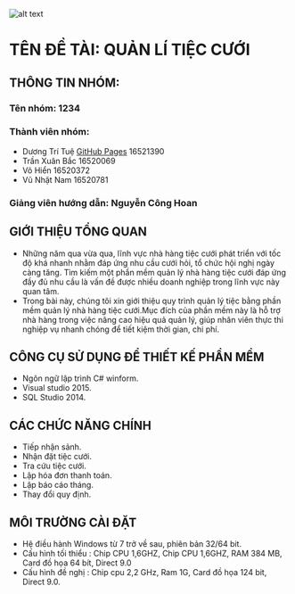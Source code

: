 
![alt text](https://www.uit.edu.vn/sites/vi/files/banner.png)
   # TÊN ĐỀ TÀI: QUẢN LÍ TIỆC CƯỚI 
## THÔNG TIN NHÓM:
   ### Tên nhóm: 1234
   ### Thành viên nhóm:
  - Dương Trí Tuệ [GitHub Pages](https://www.facebook.com/duong.tritue.9) 16521390
  - Trần Xuân Bắc 16520069
  - Võ Hiển  16520372
  - Vũ Nhật Nam 16520781
   ### Giảng viên hướng dẫn: Nguyễn Công Hoan
 
 ## GIỚI THIỆU TỔNG QUAN
 - Những năm qua vừa qua, lĩnh vực nhà hàng tiệc cưới phát triển với tốc độ khá nhanh nhằm đáp ứng nhu cầu cưới hỏi,
  tổ chức hội nghị ngày càng tăng. Tìm kiếm một phần mềm quản lý nhà hàng tiệc cưới đáp ứng đầy đủ nhu cầu là vấn
  đề được nhiều doanh nghiệp trong lĩnh vực này quan tâm.
 - Trong bài này, chúng tôi xin giới thiệu quy trình quản lý tiệc bằng phần mềm quản lý nhà hàng tiệc cưới.Mục đích 
  của phần mềm này là hỗ trợ nhà hàng trong việc nâng cao hiệu quả quản lý, giúp nhân viên thực thi nghiệp vụ nhanh 
  chóng để tiết kiệm thời gian, chi phí.
  
 ## CÔNG CỤ SỬ DỤNG ĐỂ THIẾT KẾ PHẦN MỀM
   - Ngôn ngữ lập trình C# winform.
   - Visual studio 2015.
   - SQL Studio 2014.
   
 ## CÁC CHỨC NĂNG CHÍNH 
   - Tiếp nhận sảnh. 
   - Nhận đặt tiệc cưới.
   - Tra cứu tiệc cưới.
   - Lập hóa đơn thanh toán.
   - Lập báo cáo tháng.
   - Thay đổi quy định.
 ## MÔI TRƯỜNG CÀI ĐẶT
   - Hệ điều hành Windows từ 7 trở về sau, phiên bản 32/64 bit. 
   - Cấu hình tối thiểu : Chip CPU 1,6GHZ, Chip CPU 1,6GHZ, RAM 384 MB, Card đồ họa 64 bít, Direct 9.0  
   - Cấu hình đề nghị : Chip cpu 2,2 GHz, Ram 1G, Card đồ họa 124 bit, Direct 9.0.

